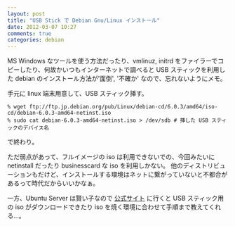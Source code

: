 ```yaml
---
layout: post
title: "USB Stick で Debian Gnu/Linux インストール"
date: 2012-03-07 10:27
comments: true
categories: debian
---
```

MS Windows なツールを使う方法だったり、vmlinuz, initrd をファイラーでコピーしたり、何故かいつもインターネットで調べると USB スティックを利用した debian のインストール方法が'面倒', '不確か' なので、忘れないようにメモ。

手元に linux 端末用意して、USB スティック挿す。

    % wget ftp://ftp.jp.debian.org/pub/Linux/debian-cd/6.0.3/amd64/iso-cd/debian-6.0.3-amd64-netinst.iso
    % sudo cat debian-6.0.3-amd64-netinst.iso > /dev/sdb # 挿した USB スティックのデバイス名

で終わり。

ただ弱点があって、フルイメージの iso は利用できないでの、今回みたいに netinstall だったり businesscard な iso を利用しかない。
他のディストリビューションもだけど、インストールする環境はネットに繋がっていないと不都合があるって時代だからいいかなぁ。

一方、Ubuntu Server は賢い子なので <a href="http://www.ubuntu.com/download/ubuntu/download" target="blank">公式サイト</a> に行くと USB スティック用の iso がダウンロードできたり iso を焼く環境に合わせて手順まで教えてくれる...。
